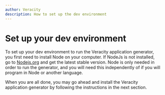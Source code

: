 ```yaml
---
author: Veracity
description: How to set up the dev environment
---
```



# Set up your dev environment

To set up your dev environment to run the Veracity application generator, you first need to install Node on your computer. If NodeJs is not installed, go to [Nodejs.org](https://nodejs.org/en/download/) and get the latest stable version. Node is only needed in order to run the generator, and you will need this independently of if you will program in Node or another language.

When you are all done, you may go ahead and install the Veracity application generator by following the instructions in the next section. 


